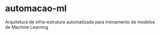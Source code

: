 # automacao-ml
Arquitetura de infra-estrutura automatizada para treinamento de modelos de Machine Learning
